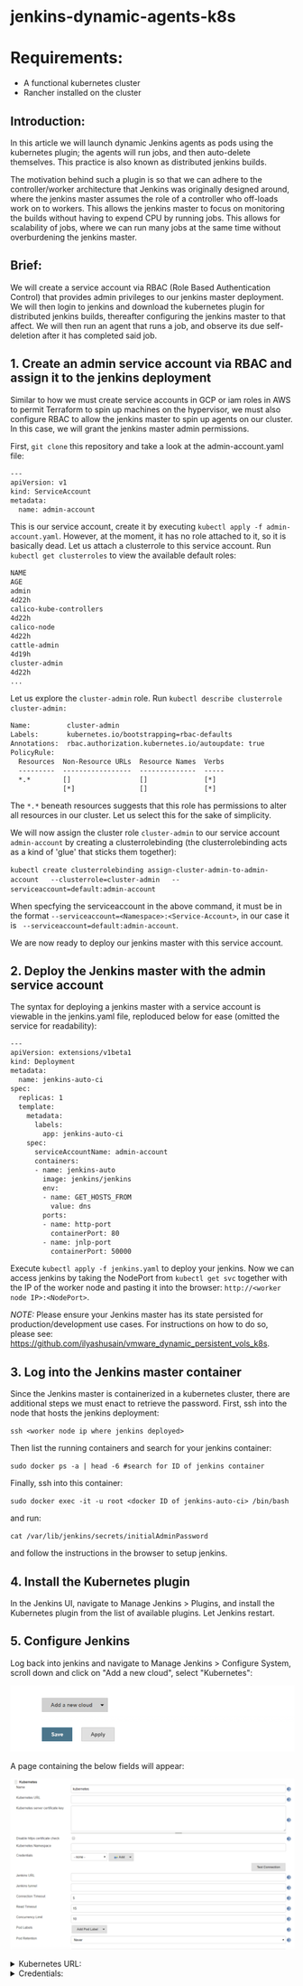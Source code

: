 # jenkins-dynamic-agents-k8s

# Requirements:
- A functional kubernetes cluster
- Rancher installed on the cluster

## Introduction:

In this article we will launch dynamic Jenkins agents as pods using the kubernetes plugin; the agents will run jobs, and then auto-delete themselves. This practice is also known as distributed jenkins builds.

The motivation behind such a plugin is so that we can adhere to the controller/worker architecture that Jenkins was originally designed around, where the jenkins master assumes the role of a controller who off-loads work on to workers. This allows the jenkins master to focus on monitoring the builds without having to expend CPU by running jobs. This allows for scalability of jobs, where we can run many jobs at the same time without overburdening the jenkins master.

## Brief:

We will create a service account via RBAC (Role Based Authentication Control) that provides admin privileges to our jenkins master deployment. We will then login to jenkins and download the kubernetes plugin for distributed jenkins builds, thereafter configuring the jenkins master to that affect. We will then run an agent that runs a job, and observe its due self-deletion after it has completed said job.

## 1. Create an admin service account via RBAC and assign it to the jenkins deployment

Similar to how we must create service accounts in GCP or iam roles in AWS to permit Terraform to spin up machines on the hypervisor, we must also configure RBAC to allow the jenkins master to spin up agents on our cluster. In this case, we will grant the jenkins master admin permissions.

First, `git clone` this repository and take a look at the admin-account.yaml file:

```
---
apiVersion: v1
kind: ServiceAccount
metadata:
  name: admin-account
```

This is our service account, create it by executing `kubectl apply -f admin-account.yaml`. However, at the moment, it has no role attached to it, so it is basically dead. Let us attach a clusterrole to this service account. Run `kubectl get clusterroles` to view the available default roles:

```
NAME                                                                   AGE
admin                                                                  4d22h
calico-kube-controllers                                                4d22h
calico-node                                                            4d22h
cattle-admin                                                           4d19h
cluster-admin                                                          4d22h
...
```

Let us explore the `cluster-admin` role. Run `kubectl describe clusterrole cluster-admin:`

```
Name:         cluster-admin
Labels:       kubernetes.io/bootstrapping=rbac-defaults
Annotations:  rbac.authorization.kubernetes.io/autoupdate: true
PolicyRule:
  Resources  Non-Resource URLs  Resource Names  Verbs
  ---------  -----------------  --------------  -----
  *.*        []                 []              [*]
             [*]                []              [*]
 ```

The `*.*` beneath resources suggests that this role has permissions to alter all resources in our cluster. Let us select this for the sake of simplicity.

We will now assign the cluster role `cluster-admin` to our service account `admin-account` by creating a clusterrolebinding (the clusterrolebinding acts as a kind of 'glue' that sticks them together):

`kubectl create clusterrolebinding assign-cluster-admin-to-admin-account   --clusterrole=cluster-admin   --serviceaccount=default:admin-account`

When specfying the serviceaccount in the above command, it must be in the format `--serviceaccount=<Namespace>:<Service-Account>`, in our case it is ` --serviceaccount=default:admin-account`.

We are now ready to deploy our jenkins master with this service account.

## 2. Deploy the Jenkins master with the admin service account

The syntax for deploying a jenkins master with a service account is viewable in the jenkins.yaml file, reploduced below for ease (omitted the service for readability):

```
---
apiVersion: extensions/v1beta1
kind: Deployment
metadata:
  name: jenkins-auto-ci
spec:
  replicas: 1
  template:
    metadata:
      labels:
        app: jenkins-auto-ci
    spec:
      serviceAccountName: admin-account
      containers:
      - name: jenkins-auto
        image: jenkins/jenkins
        env:
        - name: GET_HOSTS_FROM
          value: dns
        ports:
        - name: http-port
          containerPort: 80
        - name: jnlp-port
          containerPort: 50000
```

Execute `kubectl apply -f jenkins.yaml` to deploy your jenkins. Now we can access jenkins by taking the NodePort from `kubectl get svc` together with the IP of the worker node and pasting it into the browser: `http://<worker node IP>:<NodePort>`.

*NOTE:* Please ensure your Jenkins master has its state persisted for production/development use cases. For instructions on how to do so, please see: https://github.com/ilyashusain/vmware_dynamic_persistent_vols_k8s.

## 3. Log into the Jenkins master container

Since the Jenkins master is containerized in a kubernetes cluster, there are additional steps we must enact to retrieve the password. First, ssh into the node that hosts the jenkins deployment:

`ssh <worker node ip where jenkins deployed>`
  
Then list the running containers and search for your jenkins container:

`sudo docker ps -a | head -6 #search for ID of jenkins container`

Finally, ssh into this container:

`sudo docker exec -it -u root <docker ID of jenkins-auto-ci> /bin/bash`

and run:

`cat /var/lib/jenkins/secrets/initialAdminPassword`

and follow the instructions in the browser to setup jenkins.

## 4. Install the Kubernetes plugin

In the Jenkins UI, navigate to Manage Jenkins > Plugins, and install the Kubernetes plugin from the list of available plugins. Let Jenkins restart.

## 5. Configure Jenkins

Log back into jenkins and navigate to Manage Jenkins > Configure System, scroll down and click on "Add a new cloud", select "Kubernetes":

![Alt text](newcloud.png)

A page containing the below fields will appear:

![Alt text](k8s1.png)

<details><summary>Kubernetes URL:</summary>
<p>
1. To begin retrieving the Kubernetes URL, log into Rancher and navigate to your cluster:

![Alt text](ranchercluster.png)

2. Click on "Launch kubectl":

![Alt text](rancherlaunch.png)

3. Execute within the shell `kubectl cluster-info` and your Kubernetes URL will be listed (highlighted):

![Alt text](ranchershell.png)

Copy this into the Kubernetes URL field.
</p>
</details>

<details><summary>Credentials:</summary>
<p>
  
1. To configure credentials so that Jenkins can authenticate with your cluster, click the top right icon and select "API and Keys":

![Alt text](ranchercreds.png)

2. Click "Add Key":

![Alt text](rancherkeyadd.png)

3. Enter a description e.g. "jenkins-auth" (leave the rest of the fields as they are), then click Create:

![Alt text](rancherkeyadd2.png)

4. Save the token and secret key for the Jenkins credentials username and password respectively, we will do this next. 

![Alt text](rancherkeyadd3.png)

5. Go back to the Jenkins configuration and click "Credentials", then click Jenkins from the drop down:

![Alt text](xjenkinscred1.png)

6. Enter the username and password generated by Rancher above and then click Add:

![Alt text](xjenkinscred2.png)

7. From the drop down select your credential and ensure you disable the https certificate check by ticking the box:

![Alt text](xjenkinscred3.png)

8. Click "Test Connection". It should return with success, else review your previous steps.
  
